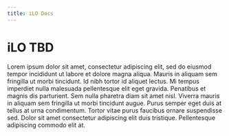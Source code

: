 ```yaml
---
title: iLO Docs
---
```


# iLO TBD

Lorem ipsum dolor sit amet, consectetur adipiscing elit, sed do eiusmod tempor incididunt ut labore et dolore magna aliqua. Mauris in aliquam sem fringilla ut morbi tincidunt. Id nibh tortor id aliquet lectus. Mi tempus imperdiet nulla malesuada pellentesque elit eget gravida. Penatibus et magnis dis parturient. Sem nulla pharetra diam sit amet nisl. Viverra mauris in aliquam sem fringilla ut morbi tincidunt augue. Purus semper eget duis at tellus at urna condimentum. Tortor vitae purus faucibus ornare suspendisse sed. Dolor sit amet consectetur adipiscing elit duis tristique. Pellentesque adipiscing commodo elit at.
